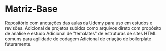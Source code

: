 # Matriz-Base

Repositório com anotações das aulas da Udemy para uso em estudos e revisões.
Adicional de projetos subidos como arquivos direto com propósito de análise e estudo
Adicional de "templates" de estruturas de sites HTML comuns para agilidade de codagem
Adicional de criação de boilerplate futuramente.
